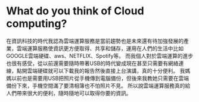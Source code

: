 # What do you think of Cloud computing? 
在資訊科技的時代我認為雲端運算服務是當前趨勢也是未來還有待加強發展的產業，雲端運算服務使資訊更方便取得、共享和儲存，運用在人們的生活中比如GOOGLE雲端硬碟、aws、NETFLIX、Spotify等。
而我個人對於雲端運算的進步也很有感受，從以前還需要隨時帶著USB的時代變成現在甚至只需要有網絡連線，點開雲端硬碟就可以下載我的報告然後直接上台演講，真的十分便利。
我媽媽以前也是需要用USB把照片從手機傳到電腦備份，但後來我教她只需要在雲端備份下來，手機空間滿了要清相簿也不怕照片不見。
所以說雲端運算服務真的給人們帶來很大的便利，隨時隨地可以取得你要的資訊。
